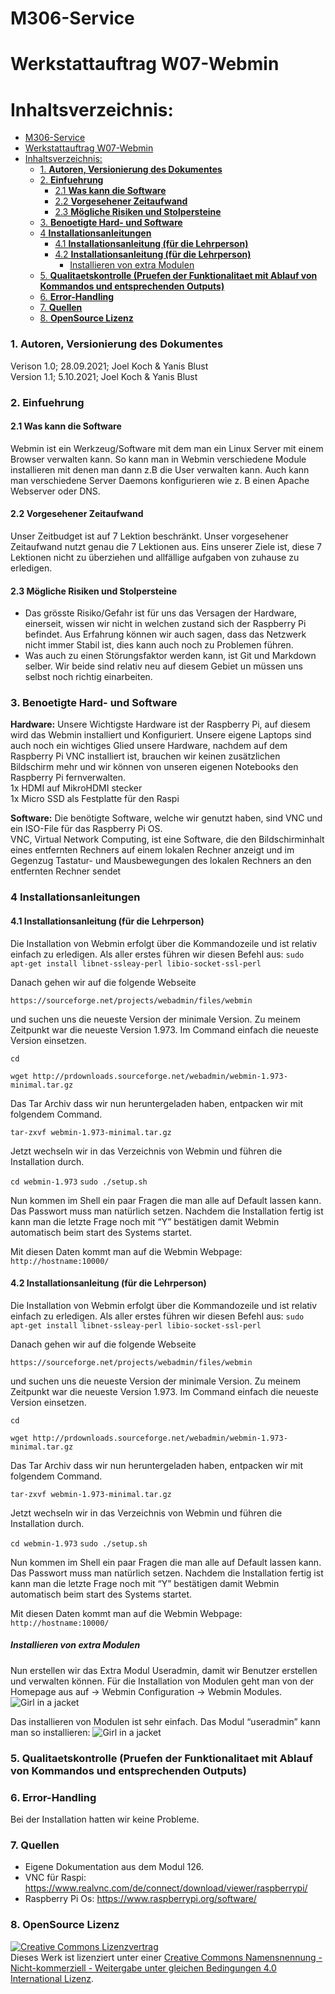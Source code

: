 # M306-Service
# Werkstattauftrag W07-Webmin

# Inhaltsverzeichnis:
- [M306-Service](#m306-service)
- [Werkstattauftrag W07-Webmin](#werkstattauftrag-w07-webmin)
- [Inhaltsverzeichnis:](#inhaltsverzeichnis)
    - [1. **Autoren, Versionierung des Dokumentes**](#1-autoren-versionierung-des-dokumentes)
    - [2. **Einfuehrung**](#2-einfuehrung)
      - [2.1 **Was kann die Software**](#21-was-kann-die-software)
      - [2.2 **Vorgesehener Zeitaufwand**](#22-vorgesehener-zeitaufwand)
      - [2.3 **Mögliche Risiken und Stolpersteine**](#23-mögliche-risiken-und-stolpersteine)
    - [3. **Benoetigte Hard- und Software**](#3-benoetigte-hard--und-software)
    - [4 **Installationsanleitungen**](#4-installationsanleitungen)
      - [4.1 **Installationsanleitung (für die Lehrperson)**](#41-installationsanleitung-für-die-lehrperson)
      - [4.2 **Installationsanleitung (für die Lehrperson)**](#42-installationsanleitung-für-die-lehrperson)
        - [Installieren von extra Modulen](#installieren-von-extra-modulen)
    - [5. **Qualitaetskontrolle (Pruefen der Funktionalitaet mit Ablauf von Kommandos und entsprechenden Outputs)**](#5-qualitaetskontrolle-pruefen-der-funktionalitaet-mit-ablauf-von-kommandos-und-entsprechenden-outputs)
    - [6. **Error-Handling**](#6-error-handling)
    - [7. **Quellen**](#7-quellen)
    - [8. **OpenSource Lizenz**](#8-opensource-lizenz)

### 1. **Autoren, Versionierung des Dokumentes**
Verison 1.0; 28.09.2021; Joel Koch & Yanis Blust
<br> Version 1.1; 5.10.2021; Joel Koch & Yanis Blust

### 2. **Einfuehrung**
#### 2.1 **Was kann die Software**
Webmin ist ein Werkzeug/Software mit dem man ein Linux Server mit einem Browser verwalten kann. So kann man in Webmin verschiedene Module installieren mit denen man dann z.B die User verwalten kann. Auch kann man verschiedene Server Daemons konfigurieren wie z. B einen Apache Webserver oder DNS.

#### 2.2 **Vorgesehener Zeitaufwand**
Unser Zeitbudget ist auf 7 Lektion beschränkt. Unser vorgesehener Zeitaufwand nutzt genau die 7 Lektionen aus. Eins unserer Ziele ist, diese 7 Lektionen nicht zu überziehen und allfällige aufgaben von zuhause zu erledigen.

#### 2.3 **Mögliche Risiken und Stolpersteine**
- Das grösste Risiko/Gefahr ist für uns das Versagen der Hardware, einerseit, wissen wir nicht in welchen zustand sich der Raspberry Pi befindet. Aus Erfahrung können wir auch sagen, dass das Netzwerk nicht immer Stabil ist, dies kann auch noch zu Problemen führen.
- Was auch zu einen Störungsfaktor werden kann, ist Git und Markdown selber. Wir beide sind relativ neu auf diesem Gebiet un müssen uns selbst noch richtig einarbeiten.


### 3. **Benoetigte Hard- und Software**
**Hardware:**
Unsere Wichtigste Hardware ist der Raspberry Pi, auf diesem wird das Webmin installiert und Konfiguriert. Unsere eigene Laptops sind auch noch ein wichtiges Glied unsere Hardware, nachdem auf dem Raspberry Pi VNC installiert ist, brauchen wir keinen zusätzlichen Bildschirm mehr und wir können von unseren eigenen Notebooks den Raspberry Pi fernverwalten.
<br> 1x HDMI auf MikroHDMI stecker
<br> 1x Micro SSD als Festplatte für den Raspi

**Software:**
Die benötigte Software, welche wir genutzt haben, sind VNC und ein ISO-File für das Raspberry Pi OS. 
    <br>VNC, Virtual Network Computing,  ist eine Software, die den Bildschirminhalt eines entfernten Rechners auf einem lokalen Rechner anzeigt und im Gegenzug Tastatur- und Mausbewegungen des lokalen Rechners an den entfernten Rechner sendet
        

### 4 **Installationsanleitungen**

#### 4.1 **Installationsanleitung (für die Lehrperson)**
Die Installation von Webmin erfolgt über die Kommandozeile und ist relativ einfach zu erledigen. Als aller erstes führen wir diesen Befehl aus:
````sudo apt-get install libnet-ssleay-perl libio-socket-ssl-perl````
 
Danach gehen wir auf die folgende Webseite

````https://sourceforge.net/projects/webadmin/files/webmin````

und suchen uns die neueste Version der minimale Version.
Zu meinem Zeitpunkt war die neueste Version 1.973. 
Im Command einfach die neueste Version einsetzen.

````cd````

````wget http://prdownloads.sourceforge.net/webadmin/webmin-1.973-minimal.tar.gz````
 
Das Tar Archiv dass wir nun heruntergeladen haben, entpacken wir mit folgendem Command.

````tar-zxvf webmin-1.973-minimal.tar.gz````

Jetzt wechseln wir in das Verzeichnis von Webmin und führen die Installation durch.

````cd webmin-1.973````
````sudo ./setup.sh````
 
Nun kommen im Shell ein paar Fragen die man alle auf Default lassen kann. Das Passwort muss man natürlich setzen. Nachdem die Installation fertig ist kann man die letzte Frage noch mit “Y” bestätigen damit Webmin automatisch beim start des Systems startet.
 
Mit diesen Daten kommt man auf die Webmin Webpage:
````http://hostname:10000/````

#### 4.2 **Installationsanleitung (für die Lehrperson)**
Die Installation von Webmin erfolgt über die Kommandozeile und ist relativ einfach zu erledigen. Als aller erstes führen wir diesen Befehl aus:
````sudo apt-get install libnet-ssleay-perl libio-socket-ssl-perl````
 
Danach gehen wir auf die folgende Webseite

````https://sourceforge.net/projects/webadmin/files/webmin````

und suchen uns die neueste Version der minimale Version.
Zu meinem Zeitpunkt war die neueste Version 1.973. 
Im Command einfach die neueste Version einsetzen.

````cd````

````wget http://prdownloads.sourceforge.net/webadmin/webmin-1.973-minimal.tar.gz````
 
Das Tar Archiv dass wir nun heruntergeladen haben, entpacken wir mit folgendem Command.

````tar-zxvf webmin-1.973-minimal.tar.gz````

Jetzt wechseln wir in das Verzeichnis von Webmin und führen die Installation durch.

````cd webmin-1.973````
````sudo ./setup.sh````
 
Nun kommen im Shell ein paar Fragen die man alle auf Default lassen kann. Das Passwort muss man natürlich setzen. Nachdem die Installation fertig ist kann man die letzte Frage noch mit “Y” bestätigen damit Webmin automatisch beim start des Systems startet.
 
Mit diesen Daten kommt man auf die Webmin Webpage:
````http://hostname:10000/````

##### Installieren von extra Modulen
Nun erstellen wir das Extra Modul Useradmin, damit wir Benutzer erstellen und verwalten können. Für die Installation von Modulen geht man von der Homepage aus auf → Webmin Configuration → Webmin Modules.
<img src="webmin_modules.jpg" alt="Girl in a jacket">

Das installieren von Modulen ist sehr einfach. Das Modul “useradmin” kann man so installieren:
<img src="install.jpg" alt="Girl in a jacket">

### 5. **Qualitaetskontrolle (Pruefen der Funktionalitaet mit Ablauf von Kommandos und entsprechenden Outputs)**

### 6. **Error-Handling**
Bei der Installation hatten wir keine Probleme.

### 7. **Quellen**
- Eigene Dokumentation aus dem Modul 126.
- VNC für Raspi: https://www.realvnc.com/de/connect/download/viewer/raspberrypi/
- Raspberry Pi Os: https://www.raspberrypi.org/software/ 

### 8. **OpenSource Lizenz**
<a rel="license" href="http://creativecommons.org/licenses/by-nc-sa/4.0/"><img alt="Creative Commons Lizenzvertrag" style="border-width:0" src="https://i.creativecommons.org/l/by-nc-sa/4.0/88x31.png" /></a><br />Dieses Werk ist lizenziert unter einer <a rel="license" href="http://creativecommons.org/licenses/by-nc-sa/4.0/">Creative Commons Namensnennung - Nicht-kommerziell - Weitergabe unter gleichen Bedingungen 4.0 International Lizenz</a>.